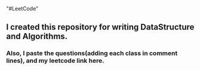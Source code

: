 "#LeetCode" 

## I created this repository for writing DataStructure and Algorithms.
### Also, I paste the questions(adding each class in comment lines), and my leetcode link here. 
